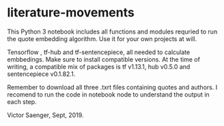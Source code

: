 # literature-movements

This Python 3 notebook includes all functions and modules requried to run the quote embedding algorithm. 
Use it for your own projects at will. 

Tensorflow , tf-hub and tf-sentencepiece, all needed to calculate embbedings.
Make sure to install compatible versions. At the time of writing, a compatible mix of packages is tf v1.13.1,
hub v0.5.0 and sentencepiece v0.1.82.1.

Remember to download all three .txrt files containing quotes and authors. I recomend to run the code in notebook node to
understand the output in each step.

Victor Saenger, Sept, 2019.
